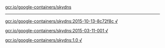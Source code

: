 [gcr.io/google-containers/skydns](https://hub.docker.com/r/anjia0532/google-containers.skydns/tags/) 

----
[gcr.io/google-containers/skydns:2015-10-13-8c72f8c √](https://hub.docker.com/r/anjia0532/google-containers.skydns/tags/)

[gcr.io/google-containers/skydns:2015-03-11-001 √](https://hub.docker.com/r/anjia0532/google-containers.skydns/tags/)

[gcr.io/google-containers/skydns:1.0 √](https://hub.docker.com/r/anjia0532/google-containers.skydns/tags/)

